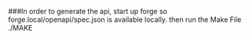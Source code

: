 ###In order to generate the api, start up forge so forge.local/openapi/spec.json is available locally. then run the Make File
./MAKE
